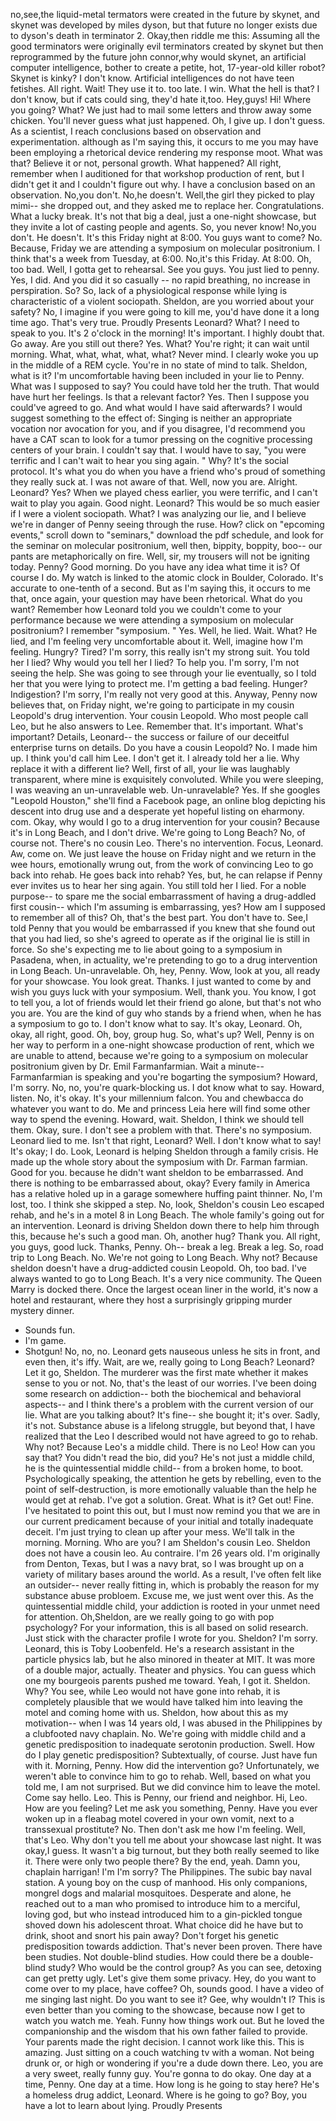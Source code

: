 no,see,the liquid-metal termators were created in the future by skynet, and skynet was developed by miles dyson, but that future no longer exists due to dyson's death in terminator 2.
Okay,then riddle me this: Assuming all the good terminators were originally evil terminators created by skynet but then reprogrammed by the future john connor,why would skynet, an artificial computer intelligence, bother to create a petite, hot, 17-year-old killer robot? Skynet is kinky? I don't know.
Artificial intelligences do not have teen fetishes.
All right.
Wait! They use it to.
too late.
I win.
What the hell is that? I don't know, but if cats could sing, they'd hate it,too.
Hey,guys! Hi! Where you going? What? We just had to mail some letters and throw away some chicken.
You'll never guess what just happened.
Oh, I give up.
I don't guess.
As a scientist, I reach conclusions based on observation and experimentation.
although as I'm saying this, it occurs to me you may have been employing a rhetorical device rendering my response moot.
What was that? Believe it or not, personal growth.
What happened? All right, remember when I auditioned for that workshop production of rent, but I didn't get it and I couldn't figure out why.
I have a conclusion based on an observation.
No,you don't.
No,he doesn't.
Well,the girl they picked to play mimi-- she dropped out, and they asked me to replace her.
Congratulations.
What a lucky break.
It's not that big a deal, just a one-night showcase, but they invite a lot of casting people and agents.
So, you never know! No,you don't.
He doesn't.
It's this Friday night at 8:00.
You guys want to come? No.
Because, Friday we are attending a symposium on molecular positronium.
I think that's a week from Tuesday, at 6:00.
No,it's this Friday.
At 8:00.
Oh, too bad.
Well, I gotta get to rehearsal.
See you guys.
You just lied to penny.
Yes, I did.
And you did it so casually -- no rapid breathing, no increase in perspiration.
So? So, lack of a physiological response while lying is characteristic of a violent sociopath.
Sheldon, are you worried about your safety? No, I imagine if you were going to kill me, you'd have done it a long time ago.
That's very true.
Proudly Presents Leonard? What? I need to speak to you.
It's 2 o'clock in the morning! It's important.
I highly doubt that.
Go away.
Are you still out there? Yes.
What? You're right; it can wait until morning.
What, what, what, what, what? Never mind.
I clearly woke you up in the middle of a REM cycle.
You're in no state of mind to talk.
Sheldon, what is it? I'm uncomfortable having been included in your lie to Penny.
What was I supposed to say? You could have told her the truth.
That would have hurt her feelings.
Is that a relevant factor? Yes.
Then I suppose you could've agreed to go.
And what would I have said afterwards? I would suggest something to the effect of: Singing is neither an appropriate vocation nor avocation for you, and if you disagree, I'd recommend you have a CAT scan to look for a tumor pressing on the cognitive processing centers of your brain.
I couldn't say that.
I would have to say, "you were terrific and I can't wait to hear you sing again.
" Why? It's the social protocol.
It's what you do when you have a friend who's proud of something they really suck at.
I was not aware of that.
Well, now you are.
Alright.
Leonard? Yes? When we played chess earlier, you were terrific, and I can't wait to play you again.
Good night.
Leonard? This would be so much easier if I were a violent sociopath.
What? I was analyzing our lie, and I believe we're in danger of Penny seeing through the ruse.
How? click on "epcoming events," scroll down to "seminars," download the pdf schedule, and look for the seminar on molecular positronium, well then, bippity, boppity, boo-- our pants are metaphorically on fire.
Well, sir, my trousers will not be igniting today.
Penny? Good morning.
Do you have any idea what time it is? Of course I do.
My watch is linked to the atomic clock in Boulder, Colorado.
It's accurate to one-tenth of a second.
But as I'm saying this, it occurs to me that, once again, your question may have been rhetorical.
What do you want? Remember how Leonard told you we couldn't come to your performance because we were attending a symposium on molecular positronium? I remember "symposium.
" Yes.
Well, he lied.
Wait.
What? He lied, and I'm feeling very uncomfortable about it.
Well, imagine how I'm feeling.
Hungry? Tired? I'm sorry, this really isn't my strong suit.
You told her I lied? Why would you tell her I lied? To help you.
I'm sorry, I'm not seeing the help.
She was going to see through your lie eventually, so I told her that you were lying to protect me.
I'm getting a bad feeling.
Hunger? Indigestion? I'm sorry, I'm really not very good at this.
Anyway, Penny now believes that, on Friday night, we're going to participate in my cousin Leopold's drug intervention.
Your cousin Leopold.
Who most people call Leo, but he also answers to Lee.
Remember that.
It's important.
What's important? Details, Leonard-- the success or failure of our deceitful enterprise turns on details.
Do you have a cousin Leopold? No.
I made him up.
I think you'd call him Lee.
I don't get it.
I already told her a lie.
Why replace it with a different lie? Well, first of all, your lie was laughably transparent, where mine is exquisitely convoluted.
While you were sleeping, I was weaving an un-unravelable web.
Un-unravelable? Yes.
If she googles "Leopold Houston," she'll find a Facebook page, an online blog depicting his descent into drug use and a desperate yet hopeful listing on eharmony.
com.
Okay, why would I go to a drug intervention for your cousin? Because it's in Long Beach, and I don't drive.
We're going to Long Beach? No, of course not.
There's no cousin Leo.
There's no intervention.
Focus, Leonard.
Aw, come on.
We just leave the house on Friday night and we return in the wee hours, emotionally wrung out, from the work of convincing Leo to go back into rehab.
He goes back into rehab? Yes, but, he can relapse if Penny ever invites us to hear her sing again.
You still told her I lied.
For a noble purpose-- to spare me the social embarrassment of having a drug-addled first cousin-- which I'm assuming is embarrassing, yes? How am I supposed to remember all of this? Oh, that's the best part.
You don't have to.
See,I told Penny that you would be embarrassed if you knew that she found out that you had lied, so she's agreed to operate as if the original lie is still in force.
So she's expecting me to lie about going to a symposium in Pasadena, when, in actuality, we're pretending to go to a drug intervention in Long Beach.
Un-unravelable.
Oh, hey, Penny.
Wow, look at you, all ready for your showcase.
You look great.
Thanks.
I just wanted to come by and wish you guys luck with your symposium.
Well, thank you.
You know, I got to tell you, a lot of friends would let their friend go alone, but that's not who you are.
You are the kind of guy who stands by a friend when, when he has a symposium to go to.
I don't know what to say.
It's okay, Leonard.
Oh, okay, all right, good.
Oh, boy, group hug.
So, what's up? Well, Penny is on her way to perform in a one-night showcase production of rent, which we are unable to attend, because we're going to a symposium on molecular positronium given by Dr.
Emil Farmanfarmian.
Wait a minute-- Farmanfarmian is speaking and you're bogarting the symposium? Howard, I'm sorry.
No, no, you're quark-blocking us.
I dot know what to say.
Howard, listen.
No, it's okay.
It's your millennium falcon.
You and chewbacca do whatever you want to do.
Me and princess Leia here will find some other way to spend the evening.
Howard, wait.
Sheldon, I think we should tell them.
Okay, sure.
I don't see a problem with that.
There's no symposium.
Leonard lied to me.
Isn't that right, Leonard? Well.
I don't know what to say! It's okay; I do.
Look, Leonard is helping Sheldon through a family crisis.
He made up the whole story about the symposium with Dr.
Farman farmian.
Good for you.
because he didn't want sheldon to be embarrassed.
And there is nothing to be embarrassed about, okay? Every family in America has a relative holed up in a garage somewhere huffing paint thinner.
No, I'm lost, too.
I think she skipped a step.
No, look, Sheldon's cousin Leo escaped rehab, and he's in a motel 8 in Long Beach.
The whole family's going out for an intervention.
Leonard is driving Sheldon down there to help him through this, because he's such a good man.
Oh, another hug? Thank you.
All right, you guys, good luck.
Thanks, Penny.
Oh-- break a leg.
Break a leg.
So, road trip to Long Beach.
No.
We're not going to Long Beach.
Why not? Because sheldon doesn't have a drug-addicted cousin Leopold.
Oh, too bad.
I've always wanted to go to Long Beach.
It's a very nice community.
The Queen Marry is docked there.
Once the largest ocean liner in the world, it's now a hotel and restaurant, where they host a surprisingly gripping murder mystery dinner.
- Sounds fun.
- I'm game.
- Shotgun! No, no, no.
Leonard gets nauseous unless he sits in front, and even then, it's iffy.
Wait, are we, really going to Long Beach? Leonard? Let it go, Sheldon.
The murderer was the first mate whether it makes sense to you or not.
No, that's the least of our worries.
I've been doing some research on addiction-- both the biochemical and behavioral aspects-- and I think there's a problem with the current version of our lie.
What are you talking about? It's fine-- she bought it; it's over.
Sadly, it's not.
Substance abuse is a lifelong struggle, but beyond that, I have realized that the Leo I described would not have agreed to go to rehab.
Why not? Because Leo's a middle child.
There is no Leo! How can you say that? You didn't read the bio, did you? He's not just a middle child, he is the quintessential middle child-- from a broken home, to boot.
Psychologically speaking, the attention he gets by rebelling, even to the point of self-destruction, is more emotionally valuable than the help he would get at rehab.
I've got a solution.
Great.
What is it? Get out! Fine.
I've hesitated to point this out, but I must now remind you that we are in our current predicament because of your initial and totally inadequate deceit.
I'm just trying to clean up after your mess.
We'll talk in the morning.
Morning.
Who are you? I am Sheldon's cousin Leo.
Sheldon does not have a cousin leo.
Au contraire.
I'm 26 years old.
I'm originally from Denton, Texas, but I was a navy brat, so I was brought up on a variety of military bases around the world.
As a result, I've often felt like an outsider-- never really fitting in, which is probably the reason for my substance abuse probloem.
Excuse me, we just went over this.
As the quintessential middle child, your addiction is rooted in your unmet need for attention.
Oh,Sheldon, are we really going to go with pop psychology? For your information, this is all based on solid research.
Just stick with the character profile I wrote for you.
Sheldon? I'm sorry.
Leonard, this is Toby Loobenfeld.
He's a research assistant in the particle physics lab, but he also minored in theater at MIT.
It was more of a double major, actually.
Theater and physics.
You can guess which one my bourgeois parents pushed me toward.
Yeah, I got it.
Sheldon.
Why? You see, while Leo would not have gone into rehab, it is completely plausible that we would have talked him into leaving the motel and coming home with us.
Sheldon, how about this as my motivation-- when I was 14 years old, I was abused in the Philippines by a clubfooted navy chaplain.
No.
We're going with middle child and a genetic predisposition to inadequate serotonin production.
Swell.
How do I play genetic predisposition? Subtextually, of course.
Just have fun with it.
Morning, Penny.
How did the intervention go? Unfortunately, we weren't able to convince him to go to rehab.
Well, based on what you told me, I am not surprised.
But we did convince him to leave the motel.
Come say hello.
Leo.
This is Penny, our friend and neighbor.
Hi, Leo.
How are you feeling? Let me ask you something, Penny.
Have you ever woken up in a fleabag motel covered in your own vomit, next to a transsexual prostitute? No.
Then don't ask me how I'm feeling.
Well, that's Leo.
Why don't you tell me about your showcase last night.
It was okay,I guess.
It wasn't a big turnout, but they both really seemed to like it.
There were only two people there? By the end, yeah.
Damn you, chaplain harrigan! I'm I'm sorry? The Philippines.
The subic bay naval station.
A young boy on the cusp of manhood.
His only companions, mongrel dogs and malarial mosquitoes.
Desperate and alone, he reached out to a man who promised to introduce him to a merciful, loving god, but who instead introduced him to a gin-pickled tongue shoved down his adolescent throat.
What choice did he have but to drink, shoot and snort his pain away? Don't forget his genetic predisposition towards addiction.
That's never been proven.
There have been studies.
Not double-blind studies.
How could there be a double-blind study? Who would be the control group? As you can see, detoxing can get pretty ugly.
Let's give them some privacy.
Hey, do you want to come over to my place, have coffee? Oh, sounds good.
I have a video of me singing last night.
Do you want to see it? Gee, why wouldn't I? This is even better than you coming to the showcase, because now I get to watch you watch me.
Yeah.
Funny how things work out.
But he loved the companionship and the wisdom that his own father failed to provide.
Your parents made the right decision.
I cannot work like this.
This is amazing.
Just sitting on a couch watching tv with a woman.
Not being drunk or, or high or wondering if you're a dude down there.
Leo, you are a very sweet, really funny guy.
You're gonna to do okay.
One day at a time, Penny.
One day at a time.
How long is he going to stay here? He's a homeless drug addict, Leonard.
Where is he going to go? Boy, you have a lot to learn about lying.
Proudly Presents